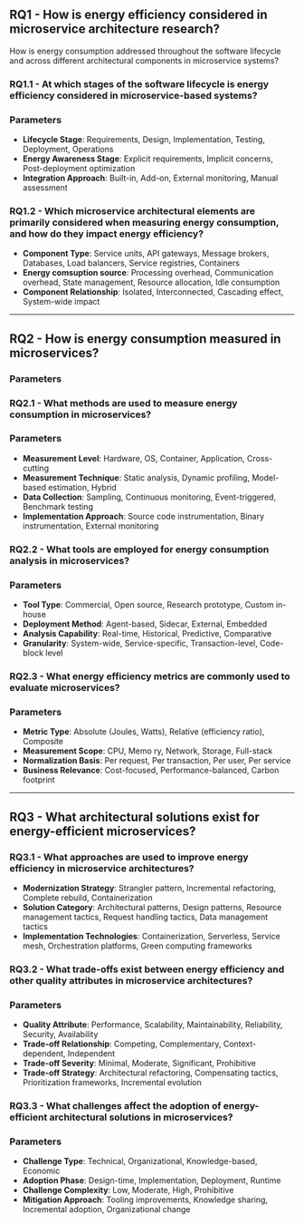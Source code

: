 ## **RQ1 - How is energy efficiency considered in microservice architecture research?**

How is energy consumption addressed throughout the software lifecycle and across different architectural components in microservice systems?

### **RQ1.1 - At which stages of the software lifecycle is energy efficiency considered in microservice-based systems?**

### Parameters

- **Lifecycle Stage**: Requirements, Design, Implementation, Testing, Deployment, Operations
- **Energy Awareness Stage**: Explicit requirements, Implicit concerns, Post-deployment optimization
- **Integration Approach**: Built-in, Add-on, External monitoring, Manual assessment

### **RQ1.2 - Which microservice architectural elements are primarily considered when measuring energy consumption, and how do they impact energy efficiency?**

- **Component Type**: Service units, API gateways, Message brokers, Databases, Load balancers, Service registries, Containers
- **Energy comsuption source**: Processing overhead, Communication overhead, State management, Resource allocation, Idle consumption
- **Component Relationship**: Isolated, Interconnected, Cascading effect, System-wide impact

---

## **RQ2 - How is energy consumption measured in microservices?**

### **Parameters**

### **RQ2.1 - What methods are used to measure energy consumption in microservices?**

### Parameters

- **Measurement Level**: Hardware, OS, Container, Application, Cross-cutting
- **Measurement Technique**: Static analysis, Dynamic profiling, Model-based estimation, Hybrid
- **Data Collection**: Sampling, Continuous monitoring, Event-triggered, Benchmark testing
- **Implementation Approach**: Source code instrumentation, Binary instrumentation, External monitoring

### **RQ2.2 - What tools are employed for energy consumption analysis in microservices?**

### Parameters

- **Tool Type**: Commercial, Open source, Research prototype, Custom in-house
- **Deployment Method**: Agent-based, Sidecar, External, Embedded
- **Analysis Capability**: Real-time, Historical, Predictive, Comparative
- **Granularity**: System-wide, Service-specific, Transaction-level, Code-block level

### **RQ2.3 - What energy efficiency metrics are commonly used to evaluate microservices?**

### Parameters

- **Metric Type**: Absolute (Joules, Watts), Relative (efficiency ratio), Composite
- **Measurement Scope**: CPU, Memo ry, Network, Storage, Full-stack
- **Normalization Basis**: Per request, Per transaction, Per user, Per service
- **Business Relevance**: Cost-focused, Performance-balanced, Carbon footprint

---

## **RQ3 - What architectural solutions exist for energy-efficient microservices?**

### **RQ3.1 - What approaches are used to improve energy efficiency in microservice architectures?**

- **Modernization Strategy**: Strangler pattern, Incremental refactoring, Complete rebuild, Containerization
- **Solution Category**: Architectural patterns, Design patterns, Resource management tactics, Request handling tactics, Data management tactics
- **Implementation Technologies**: Containerization, Serverless, Service mesh, Orchestration platforms, Green computing frameworks

### **RQ3.2 - What trade-offs exist between energy efficiency and other quality attributes in microservice architectures?**

### Parameters

- **Quality Attribute**: Performance, Scalability, Maintainability, Reliability, Security, Availability
- **Trade-off Relationship**: Competing, Complementary, Context-dependent, Independent
- **Trade-off Severity**: Minimal, Moderate, Significant, Prohibitive
- **Trade-off Strategy**: Architectural refactoring, Compensating tactics, Prioritization frameworks, Incremental evolution

### **RQ3.3 - What challenges affect the adoption of energy-efficient architectural solutions in microservices?**

### Parameters

- **Challenge Type**: Technical, Organizational, Knowledge-based, Economic
- **Adoption Phase**: Design-time, Implementation, Deployment, Runtime
- **Challenge Complexity**: Low, Moderate, High, Prohibitive
- **Mitigation Approach**: Tooling improvements, Knowledge sharing, Incremental adoption, Organizational change
